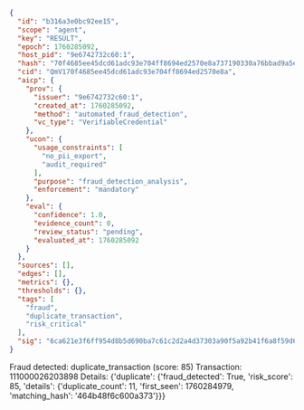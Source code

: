 ```json
{
  "id": "b316a3e0bc92ee15",
  "scope": "agent",
  "key": "RESULT",
  "epoch": 1760285092,
  "host_pid": "9e6742732c60:1",
  "hash": "70f4685ee45dcd61adc93e704ff8694ed2570e8a737190330a76bbad9a5e5ac1",
  "cid": "QmV170f4685ee45dcd61adc93e704ff8694ed2570e8a",
  "aicp": {
    "prov": {
      "issuer": "9e6742732c60:1",
      "created_at": 1760285092,
      "method": "automated_fraud_detection",
      "vc_type": "VerifiableCredential"
    },
    "ucon": {
      "usage_constraints": [
        "no_pii_export",
        "audit_required"
      ],
      "purpose": "fraud_detection_analysis",
      "enforcement": "mandatory"
    },
    "eval": {
      "confidence": 1.0,
      "evidence_count": 0,
      "review_status": "pending",
      "evaluated_at": 1760285092
    }
  },
  "sources": [],
  "edges": [],
  "metrics": {},
  "thresholds": {},
  "tags": [
    "fraud",
    "duplicate_transaction",
    "risk_critical"
  ],
  "sig": "6ca621e3f6ff954d8b5d690ba7c61c2d2a4d37303a90f5a92b41f6a8f59d68d1"
}
```

Fraud detected: duplicate_transaction (score: 85)
Transaction: 111000026203898
Details: {'duplicate': {'fraud_detected': True, 'risk_score': 85, 'details': {'duplicate_count': 11, 'first_seen': 1760284979, 'matching_hash': '464b48f6c600a373'}}}